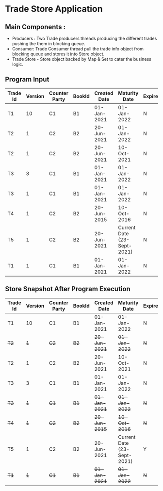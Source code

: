# Trade Store Application

## Main Components : 

- Producers :  Two Trade producers threads producing the different trades pushing the them in blocking queue.
- Consumer: Trade Consumer thread pull the trade info object from blocking queue and stores it into Store object.
- Trade Store -  Store object backed by Map & Set to cater the business logic.

## Program Input 

| Trade Id | Version | Counter Party | BookId | Created Date | Maturity Date | Expired |
| ------ | ------ |------ |------ |------ |------ |------ |
| T1 | 10 | C1 | B1 | 01-Jan-2021 | 01-Jan-2022 | N |
| T2 | 1 | C2 | B2 | 20-Jun-2021 | 01-Jan-2022 | N |
| T2 | 1 | C2 | B2 | 20-Jun-2021 | 10-Oct-2021 | N |
| T3 | 3 | C1 | B1 | 01-Jan-2021 | 01-Jan-2022 | N |
| T3 | 1 | C1 | B1 | 01-Jan-2021 | 01-Jan-2022 | N |
| T4 | 1 | C2 | B2 | 20-Jun-2015 | 10-Oct-2016 | N |
| T5 | 1 | C2 | B2 | 20-Jun-2021 | Current Date (23-Sept-2021) | N |
| T1 | 1 | C1 | B1 | 01-Jan-2021 | 01-Jan-2022 | N |

## Store Snapshot After Program Execution 

| Trade Id | Version | Counter Party | BookId | Created Date | Maturity Date | Expired |
| ------ | ------ |------ |------ |------ |------ |------ |
| T1 | 10 | C1 | B1 | 01-Jan-2021 | 01-Jan-2022 | N |
| ~~T2~~ | ~~1~~ | ~~C2~~ | ~~B2~~ | ~~20-Jun-2021~~ | ~~01-Jan-2022~~ | ~~N~~ |
| T2 | 1 | C2 | B2 | 20-Jun-2021 | 10-Oct-2021 | N |
| T3 | 3 | C1 | B1 | 01-Jan-2021 | 01-Jan-2022 | N |
| ~~T3~~ | ~~1~~ | ~~C1~~ | ~~B1~~ | ~~01-Jan-2021~~ | ~~01-Jan-2022~~ | ~~N~~ |
| ~~T4~~ | ~~1~~ | ~~C2~~ | ~~B2~~ | ~~20-Jun-2015~~ | ~~10-Oct-2016~~ | ~~N~~ |
| T5 | 1 | C2 | B2 | 20-Jun-2021 | Current Date (23-Sept-2021) | Y |
| ~~T1~~ | ~~1~~ | ~~C1~~ | ~~B1~~ | ~~01-Jan-2021~~ | ~~01-Jan-2022~~ | ~~N~~ |

